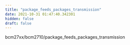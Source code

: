 ```yaml
---
title: "package_feeds_packages_transmission"
date: 2021-10-31 01:47:40.342301
hidden: false
draft: false
---
```


bcm27xx/bcm2710/package_feeds_packages_transmission


